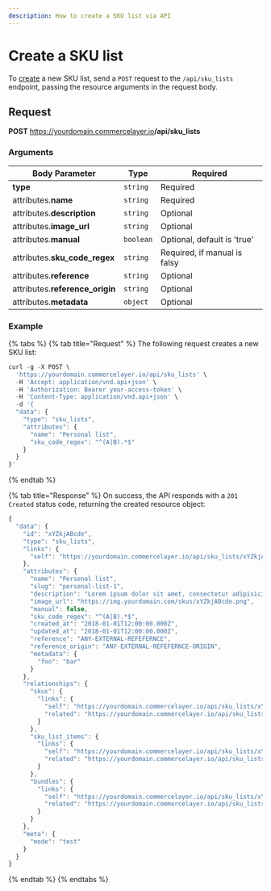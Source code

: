 ```yaml
---
description: How to create a SKU list via API
---
```


# Create a SKU list

To <a href="https://docs.commercelayer.io/developers/creating-resources" target="_blank">create</a> a new SKU list, send a `POST` request to the `/api/sku_lists` endpoint, passing the resource arguments in the request body.

## Request

**POST** https://yourdomain.commercelayer.io<b>/api/sku_lists</b>

### Arguments

| Body Parameter | Type     | Required |
| -------------- | -------- | -------- |
| **type**       | `string` | Required |
| attributes.**name** | `string` | Required |
| attributes.**description** | `string` | Optional |
| attributes.**image_url** | `string` | Optional |
| attributes.**manual** | `boolean` | Optional, default is 'true' |
| attributes.**sku_code_regex** | `string` | Required, if manual is falsy |
| attributes.**reference** | `string` | Optional |
| attributes.**reference_origin** | `string` | Optional |
| attributes.**metadata** | `object` | Optional |

### Example

{% tabs %}
{% tab title="Request" %}
The following request creates a new SKU list:

```javascript
curl -g -X POST \
  'https://yourdomain.commercelayer.io/api/sku_lists' \
  -H 'Accept: application/vnd.api+json' \
  -H 'Authorization: Bearer your-access-token' \
  -H 'Content-Type: application/vnd.api+json' \
  -d '{
  "data": {
    "type": "sku_lists",
    "attributes": {
      "name": "Personal list",
      "sku_code_regex": "^(A|B).*$"
    }
  }
}'
```
{% endtab %}

{% tab title="Response" %}
On success, the API responds with a `201 Created` status code, returning the created resource object:

```javascript
{
  "data": {
    "id": "xYZkjABcde",
    "type": "sku_lists",
    "links": {
      "self": "https://yourdomain.commercelayer.io/api/sku_lists/xYZkjABcde"
    },
    "attributes": {
      "name": "Personal list",
      "slug": "personal-list-1",
      "description": "Lorem ipsum dolor sit amet, consectetur adipisicing elit, sed do eiusmod tempor incididunt ut labore et dolore magna aliqua.",
      "image_url": "https://img.yourdomain.com/skus/xYZkjABcde.png",
      "manual": false,
      "sku_code_regex": "^(A|B).*$",
      "created_at": "2018-01-01T12:00:00.000Z",
      "updated_at": "2018-01-01T12:00:00.000Z",
      "reference": "ANY-EXTERNAL-REFEFERNCE",
      "reference_origin": "ANY-EXTERNAL-REFEFERNCE-ORIGIN",
      "metadata": {
        "foo": "bar"
      }
    },
    "relationships": {
      "skus": {
        "links": {
          "self": "https://yourdomain.commercelayer.io/api/sku_lists/xYZkjABcde/relationships/skus",
          "related": "https://yourdomain.commercelayer.io/api/sku_lists/xYZkjABcde/skus"
        }
      },
      "sku_list_items": {
        "links": {
          "self": "https://yourdomain.commercelayer.io/api/sku_lists/xYZkjABcde/relationships/sku_list_items",
          "related": "https://yourdomain.commercelayer.io/api/sku_lists/xYZkjABcde/sku_list_items"
        }
      },
      "bundles": {
        "links": {
          "self": "https://yourdomain.commercelayer.io/api/sku_lists/xYZkjABcde/relationships/bundles",
          "related": "https://yourdomain.commercelayer.io/api/sku_lists/xYZkjABcde/bundles"
        }
      }
    },
    "meta": {
      "mode": "test"
    }
  }
}
```
{% endtab %}
{% endtabs %}

